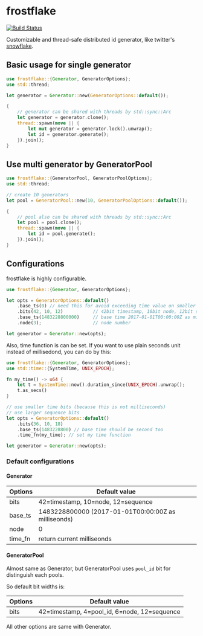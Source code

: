 # frostflake

[![Build Status](https://travis-ci.org/typester/frostflake-rs.svg?branch=master)](https://travis-ci.org/typester/frostflake-rs)

Customizable and thread-safe distributed id generator, like twitter's [snowflake](https://github.com/twitter/snowflake).

## Basic usage for single generator

```rust
use frostflake::{Generator, GeneratorOptions};
use std::thread;

let generator = Generator::new(GeneratorOptions::default());

{
    // generator can be shared with threads by std::sync::Arc
    let generator = generator.clone();
    thread::spawn(move || {
        let mut generator = generator.lock().unwrap();
        let id = generator.generate();
    }).join();
}
```

## Use multi generator by GeneratorPool

```rust
use frostflake::{GeneratorPool, GeneratorPoolOptions};
use std::thread;

// create 10 generators
let pool = GeneratorPool::new(10, GeneratorPoolOptions::default());

{
    // pool also can be shared with threads by std::sync::Arc
    let pool = pool.clone();
    thread::spawn(move || {
        let id = pool.generate();
    }).join();
}
```

## Configurations

frostflake is highly configurable.

```rust
use frostflake::{Generator, GeneratorOptions};

let opts = GeneratorOptions::default()
    .base_ts(0) // need this for avoid exceeding time value on smaller bit size
    .bits(42, 10, 12)           // 42bit timestamp, 10bit node, 12bit sequence
    .base_ts(1483228800000)     // base time 2017-01-01T00:00:00Z as milliseonds
    .node(3);                   // node number

let generator = Generator::new(opts);
```

Also, time function is can be set.
If you want to use plain seconds unit instead of millisedond, you can do by this:

```rust
use frostflake::{Generator, GeneratorOptions};
use std::time::{SystemTime, UNIX_EPOCH};

fn my_time() -> u64 {
    let t = SystemTime::now().duration_since(UNIX_EPOCH).unwrap();
    t.as_secs()
}

// use smaller time bits (because this is not milliseconds)
// use larger sequence bits
let opts = GeneratorOptions::default()
    .bits(36, 10, 18)
    .base_ts(1483228800) // base time should be second too
    .time_fn(my_time); // set my time function

let generator = Generator::new(opts);
```

### Default configurations

#### Generator

|Options| Default value|
|---|---|
|bits| 42=timestamp, 10=node, 12=sequence |
|base\_ts|1483228800000 (2017-01-01T00:00:00Z as milliseonds)|
|node|0|
|time\_fn|return current milliseonds|

#### GeneratorPool

Almost same as Generator, but GeneratorPool uses `pool_id` bit for distinguish each pools.

So default bit widths is:

|Options| Default value|
|---|---|
|bits| 42=timestamp, 4=pool_id, 6=node, 12=sequence |

All other options are same with Generator.
